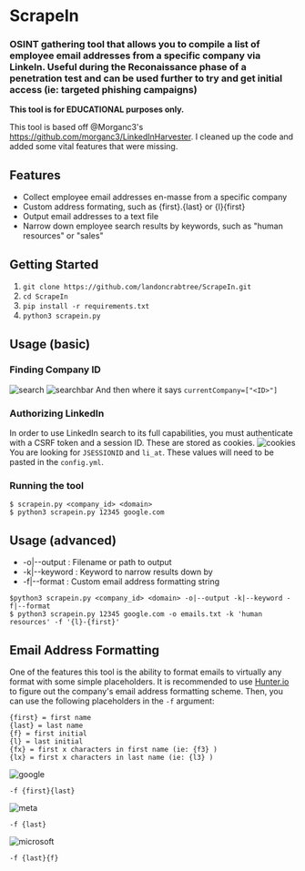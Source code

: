 # ScrapeIn
### OSINT gathering tool that allows you to compile a list of employee email addresses from a specific company via LinkeIn. Useful during the Reconaissance phase of a penetration test and can be used further to try and get initial access (ie: targeted phishing campaigns)

**This tool is for EDUCATIONAL purposes only.**

This tool is based off @Morganc3's <https://github.com/morganc3/LinkedInHarvester>. I cleaned up the code and added some vital features that were missing. 

## Features
* Collect employee email addresses en-masse from a specific company
* Custom address formating, such as {first}.{last} or {l}{first}
* Output email addresses to a text file
* Narrow down employee search results by keywords, such as "human resources" or "sales"

## Getting Started
1. `git clone https://github.com/landoncrabtree/ScrapeIn.git`
2. `cd ScrapeIn`
3. `pip install -r requirements.txt`
4. `python3 scrapein.py`

## Usage (basic)
### Finding Company ID
![search](https://i.imgur.com/fM7AIGa.png)
![searchbar](https://i.imgur.com/9DVkoSV.png)
And then where it says `currentCompany=["<ID>"]`

### Authorizing LinkedIn
In order to use LinkedIn search to its full capabilities, you must authenticate with a CSRF token and a session ID. These are stored as cookies.
![cookies](https://i.imgur.com/F5vCX09.png)
You are looking for `JSESSIONID` and `li_at`. These values will need to be pasted in the `config.yml`.

### Running the tool
```
$ scrapein.py <company_id> <domain>
$ python3 scrapein.py 12345 google.com
```

## Usage (advanced)
* -o|--output  : Filename or path to output
* -k|--keyword : Keyword to narrow results down by
* -f|--format  : Custom email address formatting string
```
$python3 scrapein.py <company_id> <domain> -o|--output -k|--keyword -f|--format
$ python3 scrapein.py 12345 google.com -o emails.txt -k 'human resources' -f '{l}-{first}'
```

## Email Address Formatting
One of the features this tool is the ability to format emails to virtually any format with some simple placeholders. It is recommended to use [Hunter.io](https://hunter.io) to figure out the company's email address formatting scheme.
Then, you can use the following placeholders in the `-f` argument:

```
{first} = first name
{last} = last name
{f} = first initial
{l} = last initial
{fx} = first x characters in first name (ie: {f3} )
{lx} = first x characters in last name (ie: {l3} )
```

![google](https://i.imgur.com/rg2CrF6.png)
```
-f {first}{last}
```

![meta](https://i.imgur.com/RgCW17q.png)
```
-f {last}
```

![microsoft](https://i.imgur.com/Ea9DsoA.png)
```
-f {last}{f}
```
